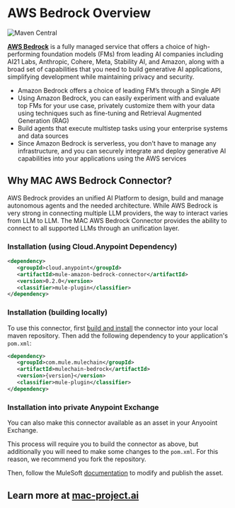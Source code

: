 # AWS Bedrock Overview
![Maven Central](https://img.shields.io/maven-central/v/cloud.anypoint/mule-amazon-bedrock-connector)

[**AWS Bedrock**](https://aws.amazon.com/bedrock) is a fully managed service that offers a choice of high-performing foundation models (FMs) from leading AI companies including AI21 Labs, Anthropic, Cohere, Meta, Stability AI, and Amazon, along with a broad set of capabilities that you need to build generative AI applications, simplifying development while maintaining privacy and security.
- Amazon Bedrock offers a choice of leading FM’s through a Single API
- Using Amazon Bedrock, you can easily experiment with and evaluate top FMs for your use case, privately customize them with your data using techniques such as fine-tuning and Retrieval Augmented Generation (RAG)
- Build agents that execute multistep tasks using your enterprise systems and data sources
- Since Amazon Bedrock is serverless, you don't have to manage any infrastructure, and you can securely integrate and deploy generative AI capabilities into your applications using the AWS services

## Why MAC AWS Bedrock Connector?

AWS Bedrock provides an unified AI Platform to design, build and manage autonomous agents and the needed architecture. While AWS Bedrock is very strong in connecting multiple LLM providers, the way to interact varies from LLM to LLM. The MAC AWS Bedrock Connector provides the ability to connect to all supported LLMs through an unification layer. 

### Installation (using Cloud.Anypoint Dependency)

```xml
<dependency>
   <groupId>cloud.anypoint</groupId>
   <artifactId>mule-amazon-bedrock-connector</artifactId>
   <version>0.2.0</version>
   <classifier>mule-plugin</classifier>
</dependency>
```

### Installation (building locally)

To use this connector, first [build and install](https://mac-project.ai/docs/aws-bedrock/getting-started) the connector into your local maven repository.
Then add the following dependency to your application's `pom.xml`:

```xml
<dependency>
   <groupId>com.mule.mulechain</groupId>
   <artifactId>mulechain-bedrock</artifactId>
   <version>{version}</version>
   <classifier>mule-plugin</classifier>
</dependency>
```

### Installation into private Anypoint Exchange

You can also make this connector available as an asset in your Anyooint Exchange.

This process will require you to build the connector as above, but additionally you will need
to make some changes to the `pom.xml`.  For this reason, we recommend you fork the repository.

Then, follow the MuleSoft [documentation](https://docs.mulesoft.com/exchange/to-publish-assets-maven) to modify and publish the asset.


## Learn more at [mac-project.ai](https://mac-project.ai/docs/aws-bedrock/connector-overview)